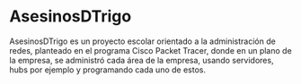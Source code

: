 # AsesinosDTrigo
AsesinosDTrigo es un proyecto escolar orientado a la administración de redes, planteado en el programa Cisco Packet Tracer, donde en un plano de la empresa, se administró cada área de la empresa, usando servidores, hubs por ejemplo y programando cada uno de estos.
